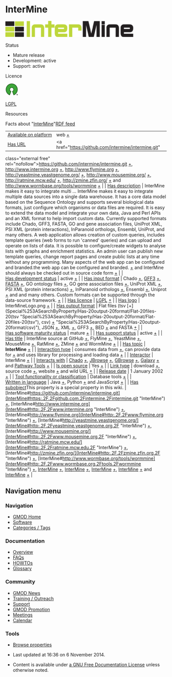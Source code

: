 



<span id="top"></span>




# <span dir="auto">InterMine</span>










<img
src="https://raw.githubusercontent.com/GMOD/gmod.github.io/main/mediawiki/images/1/13/InterMineLogo.png" width="400" height="50"
alt="InterMine logo" />



Status



- Mature release
- Development: active
- Support: active



Licence


<a href="http://opensource.org/" rel="nofollow"><img
src="https://raw.githubusercontent.com/GMOD/gmod.github.io/main/mediawiki/images/thumb/6/66/Osi_symbol.png/40px-Osi_symbol.png"
srcset="https://raw.githubusercontent.com/GMOD/gmod.github.io/main/mediawiki/images/thumb/6/66/Osi_symbol.png/60px-Osi_symbol.png 1.5x, https://raw.githubusercontent.com/GMOD/gmod.github.io/main/mediawiki/images/thumb/6/66/Osi_symbol.png/80px-Osi_symbol.png 2x"
width="40" height="39" alt="} is open source" /></a>



<a href="http://opensource.org/licenses/LGPL-3.0" class="external text"
rel="nofollow">LGPL</a>



Resources







<span class="smwfactboxhead">Facts about
"<span class="swmfactboxheadbrowse">[InterMine](Special%253ABrowse/InterMine "Special%253ABrowse/InterMine")</span>"</span><span class="smwrdflink"><span class="rdflink">[RDF
feed](http://gmod.org/wiki/Special:ExportRDF/InterMine "Special:ExportRDF/InterMine")</span></span>

|  |  |
|----|----|
| [Available on platform](Property%253AAvailable_on_platform "Property:Available on platform") | web <span class="smwsearch">[+](Special%253ASearchByProperty/Available-20on-20platform/web "Special%253ASearchByProperty/Available-20on-20platform/web")</span> |
| [Has URL](Property%253AHas_URL "Property:Has URL") | <a href="https://github.com/intermine/intermine.git"
class="external free"
rel="nofollow">https://github.com/intermine/intermine.git</a> <span class="smwsearch">[+](Special%253ASearchByProperty/Has-20URL/https%253A-2F-2Fgithub.com-2Fintermine-2Fintermine.git "Special%253ASearchByProperty/Has-20URL/https%253A-2F-2Fgithub.com-2Fintermine-2Fintermine.git")</span>, <a href="http://www.intermine.org" class="external free"
rel="nofollow">http://www.intermine.org</a> <span class="smwsearch">[+](Special%253ASearchByProperty/Has-20URL/http%253A-2F-2Fwww.intermine.org "Special%253ASearchByProperty/Has-20URL/http%253A-2F-2Fwww.intermine.org")</span>, <a href="http://www.flymine.org" class="external free"
rel="nofollow">http://www.flymine.org</a> <span class="smwsearch">[+](Special%253ASearchByProperty/Has-20URL/http%253A-2F-2Fwww.flymine.org "Special%253ASearchByProperty/Has-20URL/http%253A-2F-2Fwww.flymine.org")</span>, <a href="http://yeastmine.yeastgenome.org/" class="external free"
rel="nofollow">http://yeastmine.yeastgenome.org/</a> <span class="smwsearch">[+](Special%253ASearchByProperty/Has-20URL/http%253A-2F-2Fyeastmine.yeastgenome.org-2F "Special%253ASearchByProperty/Has-20URL/http%253A-2F-2Fyeastmine.yeastgenome.org-2F")</span>, <a href="http://www.mousemine.org/" class="external free"
rel="nofollow">http://www.mousemine.org/</a> <span class="smwsearch">[+](Special%253ASearchByProperty/Has-20URL/http%253A-2F-2Fwww.mousemine.org-2F "Special%253ASearchByProperty/Has-20URL/http%253A-2F-2Fwww.mousemine.org-2F")</span>, <a href="http://ratmine.mcw.edu/" class="external free"
rel="nofollow">http://ratmine.mcw.edu/</a> <span class="smwsearch">[+](Special%253ASearchByProperty/Has-20URL/http%253A-2F-2Fratmine.mcw.edu-2F "Special%253ASearchByProperty/Has-20URL/http%253A-2F-2Fratmine.mcw.edu-2F")</span>, <a href="http://zmine.zfin.org/" class="external free"
rel="nofollow">http://zmine.zfin.org/</a> <span class="smwsearch">[+](Special%253ASearchByProperty/Has-20URL/http%253A-2F-2Fzmine.zfin.org-2F "Special%253ASearchByProperty/Has-20URL/http%253A-2F-2Fzmine.zfin.org-2F")</span> and <a href="http://www.wormbase.org/tools/wormmine" class="external free"
rel="nofollow">http://www.wormbase.org/tools/wormmine</a> <span class="smwsearch">[+](Special%253ASearchByProperty/Has-20URL/http%253A-2F-2Fwww.wormbase.org-2Ftools-2Fwormmine "Special%253ASearchByProperty/Has-20URL/http%253A-2F-2Fwww.wormbase.org-2Ftools-2Fwormmine")</span> |
| [Has description](Property%253AHas_description "Property:Has description") | InterMine makes it easy to integrate multi<span class="smw-highlighter" data-type="2" state="persistent" data-title="Information"><span class="smwtext"> … </span><span class="smwttcontent">InterMine makes it easy to integrate multiple data sources into a single data warehouse. It has a core data model based on the Sequence Ontology and supports several biological data formats, just configure which organisms or data files are required. It is easy to extend the data model and integrate your own data, Java and Perl APIs and an XML format to help import custom data. Currently supported formats include Chado, GFF3, FASTA, GO and gene association files, UniProt XML, PSI XML (protein interactions), InParanoid orthologs, Ensembl, UniProt, and many others. A web application allows creation of custom queries, includes template queries (web forms to run 'canned' queries) and can upload and operate on lists of data. It is possible to configure/create widgets to analyse lists with graphs and enrichment statistics. An admin user can publish new template queries, change report pages and create public lists at any time without any programming. Many aspects of the web app can be configured and branded.</span></span>the web app can be configured and branded. <span class="smwsearch"><a
href="http://gmod.org/mediawiki/index.php?title=Special%253ASearchByProperty&amp;x=Has-20description%2FInterMine-20makes-20it-20easy-20to-20integrate-20multiple-20data-20sources-20into-20a-20single-20data-20warehouse.-20It-20has-20a-20core-20data-20model-20based-20on-20the-20Sequence-20Ontology-20and-20supports-20several-20biological-20data-20formats%2C-20just-20configure-20which-20organisms-20or-20data-20files-20are-20required.-20It-20is-20easy-20to-20extend-20the-20data-20model-20and-20integrate-20your-20own-20data%2C-20Java-20and-20Perl-20APIs-20and-20an-20XML-20format-20to-20help-20import-20custom-20data.-20Currently-20supported-20formats-20include-20Chado%2C-20GFF3%2C-20FASTA%2C-20GO-20and-20gene-20association-20files%2C-20UniProt-20XML%2C-20PSI-20XML-20%28protein-20interactions%29%2C-20InParanoid-20orthologs%2C-20Ensembl%2C-20UniProt%2C-20and-20many-20others.-0A-0AA-20web-20application-20allows-20creation-20of-20custom-20queries%2C-20includes-20template-20queries-20%28web-20forms-20to-20run-20%27canned%27-20queries%29-20and-20can-20upload-20and-20operate-20on-20lists-20of-20data.-20It-20is-20possible-20to-20configure-2Fcreate-20widgets-20to-20analyse-20lists-20with-20graphs-20and-20enrichment-20statistics.-20An-20admin-20user-20can-20publish-20new-20template-20queries%2C-20change-20report-20pages-20and-20create-20public-20lists-20at-20any-20time-20without-20any-20programming.-20Many-20aspects-20of-20the-20web-20app-20can-20be-20configured-20and-20branded."
class="external text" rel="nofollow">+</a></span> and InterMine should always be checked out in source code form <span class="smwsearch">[+](Special%253ASearchByProperty/Has-20description/InterMine-20should-20always-20be-20checked-20out-20in-20source-20code-20form "Special%253ASearchByProperty/Has-20description/InterMine-20should-20always-20be-20checked-20out-20in-20source-20code-20form")</span> |
| [Has development status](Property%253AHas_development_status "Property:Has development status") | active <span class="smwsearch">[+](Special%253ASearchByProperty/Has-20development-20status/active "Special%253ASearchByProperty/Has-20development-20status/active")</span> |
| [Has input format](Property%253AHas_input_format "Property:Has input format") | Chado <span class="smwsearch">[+](Special%253ASearchByProperty/Has-20input-20format/Chado "Special%253ASearchByProperty/Has-20input-20format/Chado")</span>, [GFF3](GFF3 "GFF3") <span class="smwsearch">[+](Special%253ASearchByProperty/Has-20input-20format/-5B-5BGFF3-5D-5D "Special%253ASearchByProperty/Has-20input-20format/-5B-5BGFF3-5D-5D")</span>, <a
href="http://gmod.org/mediawiki/index.php?title=FASTA&amp;action=edit&amp;redlink=1"
class="new" title="FASTA (page does not exist)">FASTA</a> <span class="smwsearch">[+](Special%253ASearchByProperty/Has-20input-20format/-5B-5BFASTA-5D-5D "Special%253ASearchByProperty/Has-20input-20format/-5B-5BFASTA-5D-5D")</span>, GO ontology files <span class="smwsearch">[+](Special%253ASearchByProperty/Has-20input-20format/GO-20ontology-20files "Special%253ASearchByProperty/Has-20input-20format/GO-20ontology-20files")</span>, GO gene association files <span class="smwsearch">[+](Special%253ASearchByProperty/Has-20input-20format/GO-20gene-20association-20files "Special%253ASearchByProperty/Has-20input-20format/GO-20gene-20association-20files")</span>, UniProt XML <span class="smwsearch">[+](Special%253ASearchByProperty/Has-20input-20format/UniProt-20XML "Special%253ASearchByProperty/Has-20input-20format/UniProt-20XML")</span>, PSI XML (protein interactions) <span class="smwsearch">[+](Special%253ASearchByProperty/Has-20input-20format/PSI-20XML-20(protein-20interactions) "Special%253ASearchByProperty/Has-20input-20format/PSI-20XML-20(protein-20interactions)")</span>, InParanoid orthologs <span class="smwsearch">[+](Special%253ASearchByProperty/Has-20input-20format/InParanoid-20orthologs "Special%253ASearchByProperty/Has-20input-20format/InParanoid-20orthologs")</span>, Ensembl <span class="smwsearch">[+](Special%253ASearchByProperty/Has-20input-20format/Ensembl "Special%253ASearchByProperty/Has-20input-20format/Ensembl")</span>, Uniprot <span class="smwsearch">[+](Special%253ASearchByProperty/Has-20input-20format/Uniprot "Special%253ASearchByProperty/Has-20input-20format/Uniprot")</span> and and many others. Custom formats can be supported through the data-source framework. <span class="smwsearch">[+](Special%253ASearchByProperty/Has-20input-20format/and-20many-20others.-20Custom-20formats-20can-20be-20supported-20through-20the-20data-2Dsource-20framework. "Special%253ASearchByProperty/Has-20input-20format/and-20many-20others.-20Custom-20formats-20can-20be-20supported-20through-20the-20data-2Dsource-20framework.")</span> |
| [Has licence](Property%253AHas_licence "Property:Has licence") | <a href="http://opensource.org/licenses/LGPL-3.0" class="external text"
rel="nofollow">LGPL</a> <span class="smwsearch">[+](Special%253ASearchByProperty/Has-20licence/-5Bhttp%253A-2F-2Fopensource.org-2Flicenses-2FLGPL-2D3.0-20LGPL-5D "Special%253ASearchByProperty/Has-20licence/-5Bhttp%253A-2F-2Fopensource.org-2Flicenses-2FLGPL-2D3.0-20LGPL-5D")</span> |
| [Has logo](Property%253AHas_logo "Property:Has logo") | InterMineLogo.png <span class="smwsearch">[+](Special%253ASearchByProperty/Has-20logo/InterMineLogo.png "Special%253ASearchByProperty/Has-20logo/InterMineLogo.png")</span> |
| [Has output format](Property%253AHas_output_format "Property:Has output format") | Flat files (tsv <span class="smwsearch">[+](Special%253ASearchByProperty/Has-20output-20format/Flat-20files-20(tsv "Special%253ASearchByProperty/Has-20output-20format/Flat-20files-20(tsv")</span>, csv) <span class="smwsearch">[+](Special%253ASearchByProperty/Has-20output-20format/csv) "Special%253ASearchByProperty/Has-20output-20format/csv)")</span>, JSON <span class="smwsearch">[+](Special%253ASearchByProperty/Has-20output-20format/JSON "Special%253ASearchByProperty/Has-20output-20format/JSON")</span>, XML <span class="smwsearch">[+](Special%253ASearchByProperty/Has-20output-20format/XML "Special%253ASearchByProperty/Has-20output-20format/XML")</span>, GFF3 <span class="smwsearch">[+](Special%253ASearchByProperty/Has-20output-20format/GFF3 "Special%253ASearchByProperty/Has-20output-20format/GFF3")</span>, BED <span class="smwsearch">[+](Special%253ASearchByProperty/Has-20output-20format/BED "Special%253ASearchByProperty/Has-20output-20format/BED")</span> and FASTA <span class="smwsearch">[+](Special%253ASearchByProperty/Has-20output-20format/FASTA "Special%253ASearchByProperty/Has-20output-20format/FASTA")</span> |
| [Has software maturity status](Property%253AHas_software_maturity_status "Property:Has software maturity status") | mature <span class="smwsearch">[+](Special%253ASearchByProperty/Has-20software-20maturity-20status/mature "Special%253ASearchByProperty/Has-20software-20maturity-20status/mature")</span> |
| [Has support status](Property%253AHas_support_status "Property:Has support status") | active <span class="smwsearch">[+](Special%253ASearchByProperty/Has-20support-20status/active "Special%253ASearchByProperty/Has-20support-20status/active")</span> |
| [Has title](Property%253AHas_title "Property:Has title") | InterMine source at GitHub <span class="smwsearch">[+](Special%253ASearchByProperty/Has-20title/InterMine-20source-20at-20GitHub "Special%253ASearchByProperty/Has-20title/InterMine-20source-20at-20GitHub")</span>, FlyMine <span class="smwsearch">[+](Special%253ASearchByProperty/Has-20title/FlyMine "Special%253ASearchByProperty/Has-20title/FlyMine")</span>, YeastMine <span class="smwsearch">[+](Special%253ASearchByProperty/Has-20title/YeastMine "Special%253ASearchByProperty/Has-20title/YeastMine")</span>, MouseMine <span class="smwsearch">[+](Special%253ASearchByProperty/Has-20title/MouseMine "Special%253ASearchByProperty/Has-20title/MouseMine")</span>, RatMine <span class="smwsearch">[+](Special%253ASearchByProperty/Has-20title/RatMine "Special%253ASearchByProperty/Has-20title/RatMine")</span>, ZMine <span class="smwsearch">[+](Special%253ASearchByProperty/Has-20title/ZMine "Special%253ASearchByProperty/Has-20title/ZMine")</span> and WormMine <span class="smwsearch">[+](Special%253ASearchByProperty/Has-20title/WormMine "Special%253ASearchByProperty/Has-20title/WormMine")</span> |
| [Has topic](Property%253AHas_topic "Property:Has topic") | **InterMine** <span class="smwsearch">[+](Special%253ASearchByProperty/Has-20topic/InterMine "Special%253ASearchByProperty/Has-20topic/InterMine")</span> |
| [Interaction type](Property%253AInteraction_type "Property:Interaction type") | consumes data from <span class="smwsearch">[+](Special%253ASearchByProperty/Interaction-20type/consumes-20data-20from "Special%253ASearchByProperty/Interaction-20type/consumes-20data-20from")</span>, can provide data for <span class="smwsearch">[+](Special%253ASearchByProperty/Interaction-20type/can-20provide-20data-20for "Special%253ASearchByProperty/Interaction-20type/can-20provide-20data-20for")</span> and uses library for processing and loading data <span class="smwsearch">[+](Special%253ASearchByProperty/Interaction-20type/uses-20library-20for-20processing-20and-20loading-20data "Special%253ASearchByProperty/Interaction-20type/uses-20library-20for-20processing-20and-20loading-20data")</span> |
| <a
href="http://gmod.org/mediawiki/index.php?title=Property:Interactor&amp;action=edit&amp;redlink=1"
class="new"
title="Property:Interactor (page does not exist)">Interactor</a> | InterMine <span class="smwsearch">[+](Special%253ASearchByProperty/Interactor/InterMine "Special%253ASearchByProperty/Interactor/InterMine")</span> |
| [Interacts with](Property%253AInteracts_with "Property:Interacts with") | <a href="Chado" class="mw-redirect" title="Chado">Chado</a> <span class="smwsearch">[+](Special%253ASearchByProperty/Interacts-20with/Chado "Special%253ASearchByProperty/Interacts-20with/Chado")</span>, [JBrowse](JBrowse.1 "JBrowse") <span class="smwsearch">[+](Special%253ASearchByProperty/Interacts-20with/JBrowse "Special%253ASearchByProperty/Interacts-20with/JBrowse")</span>, [GBrowse](GBrowse.1 "GBrowse") <span class="smwsearch">[+](Special%253ASearchByProperty/Interacts-20with/GBrowse "Special%253ASearchByProperty/Interacts-20with/GBrowse")</span>, [Galaxy](Galaxy.1 "Galaxy") <span class="smwsearch">[+](Special%253ASearchByProperty/Interacts-20with/Galaxy "Special%253ASearchByProperty/Interacts-20with/Galaxy")</span> and [Pathway Tools](Pathway_Tools.1 "Pathway Tools") <span class="smwsearch">[+](Special%253ASearchByProperty/Interacts-20with/Pathway-20Tools "Special%253ASearchByProperty/Interacts-20with/Pathway-20Tools")</span> |
| [Is open source](Property%253AIs_open_source "Property:Is open source") | Yes <span class="smwsearch">[+](Special%253ASearchByProperty/Is-20open-20source/Yes "Special%253ASearchByProperty/Is-20open-20source/Yes")</span> |
| [Link type](Property%253ALink_type "Property:Link type") | download <span class="smwsearch">[+](Special%253ASearchByProperty/Link-20type/download "Special%253ASearchByProperty/Link-20type/download")</span>, source code <span class="smwsearch">[+](Special%253ASearchByProperty/Link-20type/source-20code "Special%253ASearchByProperty/Link-20type/source-20code")</span>, website <span class="smwsearch">[+](Special%253ASearchByProperty/Link-20type/website "Special%253ASearchByProperty/Link-20type/website")</span> and wild URL <span class="smwsearch">[+](Special%253ASearchByProperty/Link-20type/wild-20URL "Special%253ASearchByProperty/Link-20type/wild-20URL")</span> |
| [Release date](Property%253ARelease_date "Property:Release date") | 1 January 2002 <span class="smwsearch">[+](Special%253ASearchByProperty/Release-20date/1-20January-202002 "Special%253ASearchByProperty/Release-20date/1-20January-202002")</span> |
| [Tool functionality or classification](Property%253ATool_functionality_or_classification "Property:Tool functionality or classification") | Database tools <span class="smwsearch">[+](Special%253ASearchByProperty/Tool-20functionality-20or-20classification/Database-20tools "Special%253ASearchByProperty/Tool-20functionality-20or-20classification/Database-20tools")</span> |
| [Written in language](Property%253AWritten_in_language "Property:Written in language") | Java <span class="smwsearch">[+](Special%253ASearchByProperty/Written-20in-20language/Java "Special%253ASearchByProperty/Written-20in-20language/Java")</span>, Python <span class="smwsearch">[+](Special%253ASearchByProperty/Written-20in-20language/Python "Special%253ASearchByProperty/Written-20in-20language/Python")</span> and JavaScript <span class="smwsearch">[+](Special%253ASearchByProperty/Written-20in-20language/JavaScript "Special%253ASearchByProperty/Written-20in-20language/JavaScript")</span> |
| <span class="smw-highlighter" data-type="1" state="inline" data-title="Property"><span class="smwbuiltin">[Has subobject](Property%253AHas_subobject "Property:Has subobject")</span><span class="smwttcontent">This property is a special property in this wiki.</span></span> | [InterMine#https://github.com/intermine/intermine.git](InterMine#https:.2F.2Fgithub.com.2Fintermine.2Fintermine.git "InterMine") <span class="smwsearch">[+](Special%253ASearchByProperty/Has-20subobject/InterMine-23https%253A-2F-2Fgithub.com-2Fintermine-2Fintermine.git "Special%253ASearchByProperty/Has-20subobject/InterMine-23https%253A-2F-2Fgithub.com-2Fintermine-2Fintermine.git")</span>, [InterMine#http://www.intermine.org](InterMine#http:.2F.2Fwww.intermine.org "InterMine") <span class="smwsearch">[+](Special%253ASearchByProperty/Has-20subobject/InterMine-23http%253A-2F-2Fwww.intermine.org "Special%253ASearchByProperty/Has-20subobject/InterMine-23http%253A-2F-2Fwww.intermine.org")</span>, [InterMine#http://www.flymine.org](InterMine#http:.2F.2Fwww.flymine.org "InterMine") <span class="smwsearch">[+](Special%253ASearchByProperty/Has-20subobject/InterMine-23http%253A-2F-2Fwww.flymine.org "Special%253ASearchByProperty/Has-20subobject/InterMine-23http%253A-2F-2Fwww.flymine.org")</span>, [InterMine#http://yeastmine.yeastgenome.org/](InterMine#http:.2F.2Fyeastmine.yeastgenome.org.2F "InterMine") <span class="smwsearch">[+](Special%253ASearchByProperty/Has-20subobject/InterMine-23http%253A-2F-2Fyeastmine.yeastgenome.org-2F "Special%253ASearchByProperty/Has-20subobject/InterMine-23http%253A-2F-2Fyeastmine.yeastgenome.org-2F")</span>, [InterMine#http://www.mousemine.org/](InterMine#http:.2F.2Fwww.mousemine.org.2F "InterMine") <span class="smwsearch">[+](Special%253ASearchByProperty/Has-20subobject/InterMine-23http%253A-2F-2Fwww.mousemine.org-2F "Special%253ASearchByProperty/Has-20subobject/InterMine-23http%253A-2F-2Fwww.mousemine.org-2F")</span>, [InterMine#http://ratmine.mcw.edu/](InterMine#http:.2F.2Fratmine.mcw.edu.2F "InterMine") <span class="smwsearch">[+](Special%253ASearchByProperty/Has-20subobject/InterMine-23http%253A-2F-2Fratmine.mcw.edu-2F "Special%253ASearchByProperty/Has-20subobject/InterMine-23http%253A-2F-2Fratmine.mcw.edu-2F")</span>, [InterMine#http://zmine.zfin.org/](InterMine#http:.2F.2Fzmine.zfin.org.2F "InterMine") <span class="smwsearch">[+](Special%253ASearchByProperty/Has-20subobject/InterMine-23http%253A-2F-2Fzmine.zfin.org-2F "Special%253ASearchByProperty/Has-20subobject/InterMine-23http%253A-2F-2Fzmine.zfin.org-2F")</span>, [InterMine#http://www.wormbase.org/tools/wormmine](InterMine#http:.2F.2Fwww.wormbase.org.2Ftools.2Fwormmine "InterMine") <span class="smwsearch">[+](Special%253ASearchByProperty/Has-20subobject/InterMine-23http%253A-2F-2Fwww.wormbase.org-2Ftools-2Fwormmine "Special%253ASearchByProperty/Has-20subobject/InterMine-23http%253A-2F-2Fwww.wormbase.org-2Ftools-2Fwormmine")</span>, [InterMine](InterMine#_35f0a4dfb21d901063f9534114909319 "InterMine") <span class="smwsearch">[+](Special%253ASearchByProperty/Has-20subobject/InterMine-23_35f0a4dfb21d901063f9534114909319 "Special%253ASearchByProperty/Has-20subobject/InterMine-23 35f0a4dfb21d901063f9534114909319")</span>, [InterMine](InterMine#_44c0411f669b0bc7ee3599b3e40bf478 "InterMine") <span class="smwsearch">[+](Special%253ASearchByProperty/Has-20subobject/InterMine-23_44c0411f669b0bc7ee3599b3e40bf478 "Special%253ASearchByProperty/Has-20subobject/InterMine-23 44c0411f669b0bc7ee3599b3e40bf478")</span>, [InterMine](InterMine#_23c1d6f8e2fcb6320697d1877b352a27 "InterMine") <span class="smwsearch">[+](Special%253ASearchByProperty/Has-20subobject/InterMine-23_23c1d6f8e2fcb6320697d1877b352a27 "Special%253ASearchByProperty/Has-20subobject/InterMine-23 23c1d6f8e2fcb6320697d1877b352a27")</span>, [InterMine](InterMine#_19ca3e5527b4a7801df22e02220506b6 "InterMine") <span class="smwsearch">[+](Special%253ASearchByProperty/Has-20subobject/InterMine-23_19ca3e5527b4a7801df22e02220506b6 "Special%253ASearchByProperty/Has-20subobject/InterMine-23 19ca3e5527b4a7801df22e02220506b6")</span> and [InterMine](InterMine#_1974840c5524f47e32e34fbc09fa67f4 "InterMine") <span class="smwsearch">[+](Special%253ASearchByProperty/Has-20subobject/InterMine-23_1974840c5524f47e32e34fbc09fa67f4 "Special%253ASearchByProperty/Has-20subobject/InterMine-23 1974840c5524f47e32e34fbc09fa67f4")</span> |






## Navigation menu









### Navigation



- <span id="n-GMOD-Home">[GMOD Home](Main_Page)</span>
- <span id="n-Software">[Software](GMOD_Components)</span>
- <span id="n-Categories-.2F-Tags">[Categories /
  Tags](Categories)</span>




### Documentation



- <span id="n-Overview">[Overview](Overview)</span>
- <span id="n-FAQs">[FAQs](Category%253AFAQ)</span>
- <span id="n-HOWTOs">[HOWTOs](Category%253AHOWTO)</span>
- <span id="n-Glossary">[Glossary](Glossary)</span>




### Community



- <span id="n-GMOD-News">[GMOD News](GMOD_News)</span>
- <span id="n-Training-.2F-Outreach">[Training /
  Outreach](Training_and_Outreach)</span>
- <span id="n-Support">[Support](Support)</span>
- <span id="n-GMOD-Promotion">[GMOD Promotion](GMOD_Promotion)</span>
- <span id="n-Meetings">[Meetings](Meetings)</span>
- <span id="n-Calendar">[Calendar](Calendar)</span>




### Tools

- <span id="t-smwbrowselink"><a href="Special%253ABrowse/InterMine" rel="smw-browse">Browse
  properties</a></span>



- <span id="footer-info-lastmod">Last updated at 16:36 on 6 November
  2014.</span>
<!-- - <span id="footer-info-viewcount">294,004 page views.</span> -->
- <span id="footer-info-copyright">Content is available under
  <a href="http://www.gnu.org/licenses/fdl-1.3.html" class="external"
  rel="nofollow">a GNU Free Documentation License</a> unless otherwise
  noted.</span>

<!-- -->



<!-- -->





